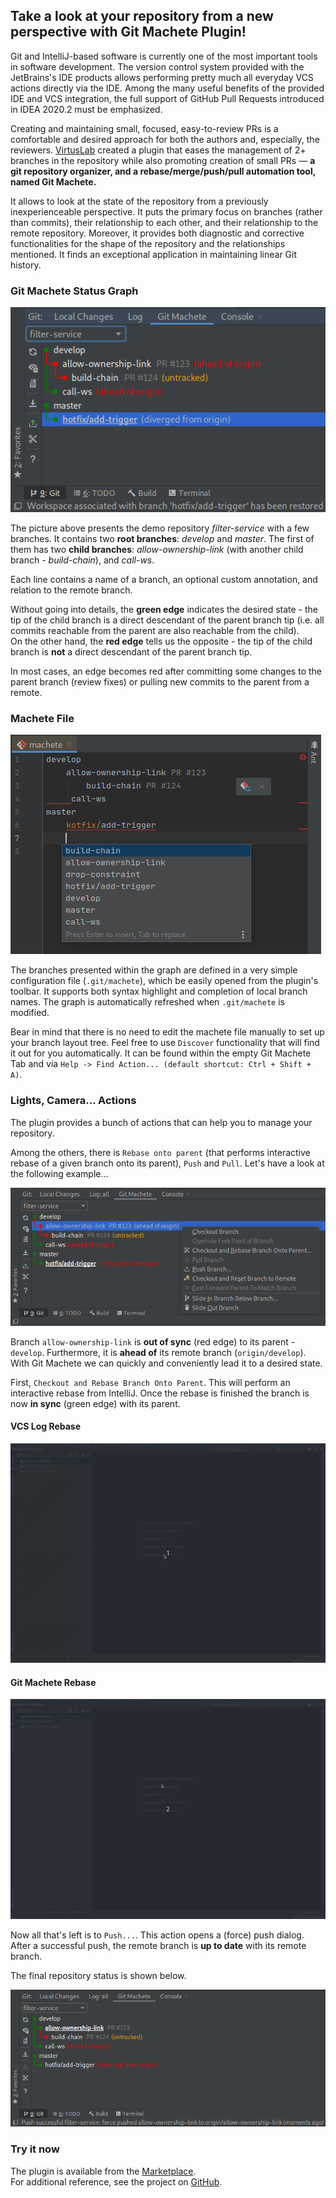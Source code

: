 ## Take a look at your repository from a new perspective with Git Machete Plugin!

Git and IntelliJ-based software is currently one of the most important tools in software development.
The version control system provided with the JetBrains's IDE products
allows performing pretty much all everyday VCS actions directly via the IDE.
Among the many useful benefits of the provided IDE and VCS integration,
the full support of GitHub Pull Requests introduced in IDEA 2020.2 must be emphasized.

Creating and maintaining small, focused, easy-to-review PRs is a comfortable and desired approach
for both the authors and, especially, the reviewers.
[VirtusLab](https://virtuslab.com/) created a plugin that eases the management of 2+ branches in the repository
while also promoting creation of small PRs &mdash;
**a git repository organizer, and a rebase/merge/push/pull automation tool, named Git Machete.**

It allows to look at the state of the repository from a previously inexperienceable perspective.
It puts the primary focus on branches (rather than commits), their relationship to each other,
and their relationship to the remote repository.
Moreover, it provides both diagnostic and corrective functionalities
for the shape of the repository and the relationships mentioned.
It finds an exceptional application in maintaining linear Git history.


### Git Machete Status Graph

![Git Machete Tab with demo repository](gmt_dark.png "Git Machete Tab")

The picture above presents the demo repository _filter-service_ with a few branches.
It contains two **root branches**: _develop_ and _master_.
The first of them has two **child branches**: _allow-ownership-link_
(with another child branch - _build-chain_), and _call-ws_.

Each line contains a name of a branch, an optional custom annotation, and relation to the remote branch.

Without going into details, the **green edge** indicates the desired state -
the tip of the child branch is a direct descendant of the parent branch tip
(i.e. all commits reachable from the parent are also reachable from the child).<br/>
On the other hand, the **red edge** tells us the opposite -
the tip of the child branch is **not** a direct descendant of the parent branch tip.

In most cases, an edge becomes red after committing some changes to the parent branch (review fixes)
or pulling new commits to the parent from a remote.


### Machete File

![Machete file](machete-file_dark.png "Machete file")

The branches presented within the graph are defined in a very simple configuration file (`.git/machete`),
which be easily opened from the plugin's toolbar.
It supports both syntax highlight and completion of local branch names.
The graph is automatically refreshed when `.git/machete` is modified.

Bear in mind that there is no need to edit the machete file manually to set up your branch layout tree.
Feel free to use `Discover` functionality that will find it out for you automatically.
It can be found within the empty Git Machete Tab and via `Help -> Find Action... (default shortcut: Ctrl + Shift + A)`.


### Lights, Camera... Actions

The plugin provides a bunch of actions that can help you to manage your repository.

Among the others, there is `Rebase onto parent`
(that performs interactive rebase of a given branch onto its parent), `Push` and `Pull`.
Let's have a look at the following example...

![Git Machete - Actions](actions-before_dark.png "Git Machete - Actions - Before")


Branch `allow-ownership-link` is **out of sync** (red edge) to its parent - `develop`.
Furthermore, it is **ahead of** its remote branch (`origin/develop`).
With Git Machete we can quickly and conveniently lead it to a desired state.


First, `Checkout and Rebase Branch Onto Parent`.
This will perform an interactive rebase from IntelliJ.
Once the rebase is finished the branch is now **in sync** (green edge) with its parent.


#### VCS Log Rebase
![Git Machete - Rebase](rebase-idea_dark-4x3.gif "Rebase From VCS Log")

#### Git Machete Rebase
![Git Machete - Rebase](rebase-gm_dark-4x3.gif "Rebase From Git Machete")


Now all that's left is to `Push...`.
This action opens a (force) push dialog. <br/>
After a successful push, the remote branch is **up to date** with its remote branch.


The final repository status is shown below.


![Git Machete - Actions](actions-after_dark.png "Git Machete - Actions - After")


### Try it now

The plugin is available from the [Marketplace](https://plugins.jetbrains.com/plugin/14221-git-machete "Jet Brains Marketplace - Git Machete Plugin"). <br/>
For additional reference, see the project on [GitHub](https://github.com/VirtusLab/git-machete-intellij-plugin#git-machete-intellij-plugin "GitHub - Git Machete Plugin").
